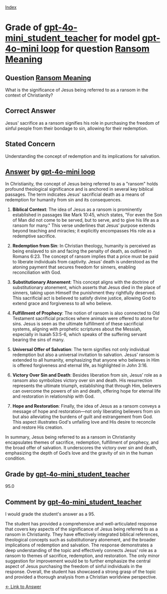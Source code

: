 
[Index](../../../../index.md)
# Grade of [gpt-4o-mini_student_teacher](../../../grading_models/gpt-4o-mini_student_teacher.md) for model [gpt-4o-mini loop](../../../answering_models/gpt-4o-mini_loop.md) for question [Ransom Meaning](../../../questions/Ransom_Meaning.md)

## Question [Ransom Meaning](../../../questions/Ransom_Meaning.md)
What is the significance of Jesus being referred to as a ransom in the context of Christianity?

## Correct Answer
Jesus' sacrifice as a ransom signifies his role in purchasing the freedom of sinful people from their bondage to sin, allowing for their redemption.

## Stated Concern
Understanding the concept of redemption and its implications for salvation.

## [Answer](../Ransom_Meaning.md) by [gpt-4o-mini loop](../../../answering_models/gpt-4o-mini_loop.md)
In Christianity, the concept of Jesus being referred to as a "ransom" holds profound theological significance and is anchored in several key biblical passages. The term indicates Jesus' sacrificial death as a means of redemption for humanity from sin and its consequences.

1. **Biblical Context**: The idea of Jesus as a ransom is prominently established in passages like Mark 10:45, which states, "For even the Son of Man did not come to be served, but to serve, and to give his life as a ransom for many." This verse underlines that Jesus’ purpose extends beyond teaching and miracles; it explicitly encompasses His role as a redemptive sacrifice.

2. **Redemption from Sin**: In Christian theology, humanity is perceived as being enslaved to sin and facing the penalty of death, as outlined in Romans 6:23. The concept of ransom implies that a price must be paid to liberate individuals from captivity. Jesus’ death is understood as the atoning payment that secures freedom for sinners, enabling reconciliation with God.

3. **Substitutionary Atonement**: This concept aligns with the doctrine of substitutionary atonement, which asserts that Jesus died in the place of sinners, taking upon Himself the punishment they rightfully deserved. This sacrificial act is believed to satisfy divine justice, allowing God to extend grace and forgiveness to all who believe.

4. **Fulfillment of Prophecy**: The notion of ransom is also connected to Old Testament sacrificial practices where animals were offered to atone for sins. Jesus is seen as the ultimate fulfillment of these sacrificial systems, aligning with prophetic scriptures about the Messiah, especially in Isaiah 53:5-6, which speaks of the suffering servant bearing the sins of many.

5. **Universal Offer of Salvation**: The term signifies not only individual redemption but also a universal invitation to salvation. Jesus' ransom is extended to all humanity, emphasizing that anyone who believes in Him is offered forgiveness and eternal life, as highlighted in John 3:16.

6. **Victory Over Sin and Death**: Besides liberation from sin, Jesus’ role as a ransom also symbolizes victory over sin and death. His resurrection represents the ultimate triumph, establishing that through Him, believers can overcome the powers of sin and death, offering hope for eternal life and restoration in relationship with God.

7. **Hope and Restoration**: Finally, the idea of Jesus as a ransom conveys a message of hope and restoration—not only liberating believers from sin but also alleviating the burdens of guilt and estrangement from God. This aspect illustrates God's unfailing love and His desire to reconcile and restore His creation.

In summary, Jesus being referred to as a ransom in Christianity encapsulates themes of sacrifice, redemption, fulfillment of prophecy, and the broad offer of salvation. It underscores the victory over sin and death, emphasizing the depth of God’s love and the gravity of sin in the human condition.

## Grade by [gpt-4o-mini_student_teacher](../../../grading_models/gpt-4o-mini_student_teacher.md)
95.0

## Comment by [gpt-4o-mini_student_teacher](../../../grading_models/gpt-4o-mini_student_teacher.md)
I would grade the student's answer as a 95. 

The student has provided a comprehensive and well-articulated response that covers key aspects of the significance of Jesus being referred to as a ransom in Christianity. They have effectively integrated biblical references, theological concepts such as substitutionary atonement, and the broader implications of redemption and salvation. The response demonstrates a deep understanding of the topic and effectively connects Jesus' role as a ransom to themes of sacrifice, redemption, and restoration. The only minor suggestion for improvement would be to further emphasize the central aspect of Jesus purchasing the freedom of sinful individuals in the response. Overall, the student has showcased a strong grasp of the topic and provided a thorough analysis from a Christian worldview perspective.

[&lt;- Link to Answer](../Ransom_Meaning.md)
